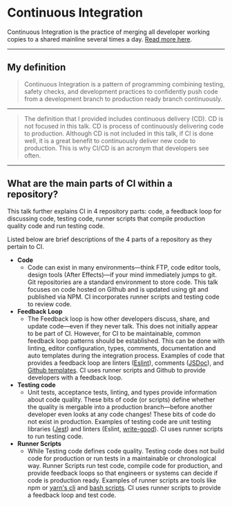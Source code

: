 # Continuous Integration

Continuous Integration is the practice of merging all developer working copies to a shared mainline several times a day. [Read more here](https://en.wikipedia.org/wiki/Continuous_integration).

----

## My definition

> Continuous Integration is a pattern of programming combining testing, safety checks, and development practices to confidently push code from a development branch to production ready branch continuously.

----

> The definition that I provided includes continuous delivery (CD). CD is not focused in this talk. CD is process of continuously delivering code to production. Although CD is not included in this talk, if CI is done well, it is a great benefit to continuously deliver new code to production. This is why CI/CD is an acronym that developers see often.

----

## What are the main parts of CI within a repository?

This talk further explains CI in 4 repository parts: code, a feedback loop for discussing code, testing code, runner scripts that compile production quality code and run testing code.

Listed below are brief descriptions of the 4 parts of a repository as they pertain to CI.

- **Code**
  - Code can exist in many environments—think FTP, code editor tools, design tools (After Effects)—if your mind immediately jumps to git. Git repositories are a standard environment to store code. This talk focuses on code hosted on Github and is updated using git and published via NPM. CI incorporates runner scripts and testing code to review code.
- **Feedback Loop**
  - The Feedback loop is how other developers discuss, share, and update code—even if they never talk. This does not initially appear to be part of CI. However, for CI to be maintainable, common feedback loop patterns should be established. This can be done with linting, editor configuration, types, comments, documentation and auto templates during the integration process. Examples of code that provides a feedback loop are linters ([Eslint](https://eslint.org/)), comments ([JSDoc](http://usejsdoc.org/)), and [Github templates](https://help.github.com/articles/about-issue-and-pull-request-templates/). CI uses runner scripts and Github to provide developers with a feedback loop.
- **Testing code**
  - Unit tests, acceptance tests, linting, and types provide information about code quality. These bits of code (or scripts) define whether the quality is mergable into a production branch—before another developer even looks at any code changes! These bits of code do not exist in production. Examples of testing code are unit testing libraries ([Jest](https://jestjs.io/)) and linters (Eslint, [write-good](https://github.com/btford/write-good)). CI uses runner scripts to run testing code.
- **Runner Scripts**
  - While Testing code defines code quality. Testing code does not build code for production or run tests in a maintainable or chronological way. Runner Scripts run test code, compile code for production, and provide feedback loops so that engineers or systems can decide if code is production ready. Examples of runner scripts are tools like npm or [yarn's cli](https://yarnpkg.com/lang/en/docs/cli/) and [bash scripts](http://matt.might.net/articles/bash-by-example/). CI uses runner scripts to provide a feedback loop and test code.
